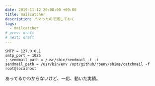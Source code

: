 ```yaml
---
date: 2019-11-12 20:00:00 +09:00
title: mailcatcher
description: ハマったので残しておく
tags:
  - mailcatcher
# prev: draft
# next: draft
---
```


```
SMTP = 127.0.0.1
smtp_port = 1025
; sendmail_path = /usr/sbin/sendmail -t -i
sendmail_path = /usr/bin/env /opt/github/rbenv/shims/catchmail -f root@localhost
```
あってるかわからないけど、一応、動いた実績。
